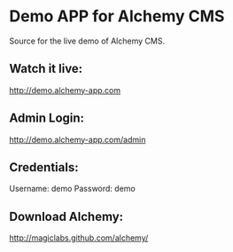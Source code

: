 Demo APP for Alchemy CMS
========================

Source for the live demo of Alchemy CMS.

Watch it live:
--------------

<http://demo.alchemy-app.com>

Admin Login:
------------

<http://demo.alchemy-app.com/admin>

Credentials:
------------

Username: demo
Password: demo

Download Alchemy:
-----------------

<http://magiclabs.github.com/alchemy/>
